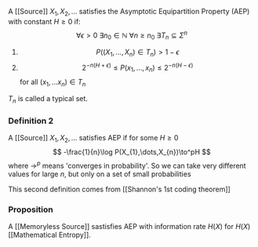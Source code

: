 A [[Source]] $X_{1},X_{2},\dots$ satisfies the Asymptotic Equipartition Property (AEP) with constant $H\geq 0$ if:
$$
\forall \epsilon>0\ \exists n_{0}\in \mathbb{N} \ \forall n\geq n_{0}\ \exists T_{n}\subseteq \Sigma^{n}
$$
1. $$
P((X_{1},\dots,X_{n})\in T_{n})>1-\epsilon
$$
2. $$
2^{-n(H+\epsilon)}\leq P(x_{1},\dots,x_{n})\leq 2^{-n(H-\epsilon)}
$$
for all $(x_{1},\dots x_{n})\in T_{n}$

$T_{n}$ is called a typical set.


### Definition 2
A [[Source]] $X_{1},X_{2},\dots$ satisfies AEP if for some $H\geq 0$
$$
-\frac{1}{n}\log P(X_{1},\dots,X_{n})\to^pH
$$
where $\to ^{p}$ means 'converges in probability'. So we can take very different values for large $n$, but only on a set of small probabilities

This second definition comes from [[Shannon's 1st coding theorem]]

### Proposition
A [[Memoryless Source]] sastisfies AEP with information rate $H(X)$ for $H(X)$ [[Mathematical Entropy]].
